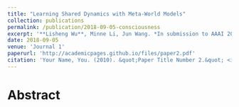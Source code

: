 ```yaml
---
title: "Learning Shared Dynamics with Meta-World Models"
collection: publications
permalink: /publication/2018-09-05-consciousness
excerpt: '**Lisheng Wu**, Minne Li, Jun Wang. *In submission to AAAI 2019*.'
date: 2018-09-05
venue: 'Journal 1'
paperurl: 'http://academicpages.github.io/files/paper2.pdf'
citation: 'Your Name, You. (2010). &quot;Paper Title Number 2.&quot; <i>Journal 1</i>. 1(2).'
---
```


# Abstract